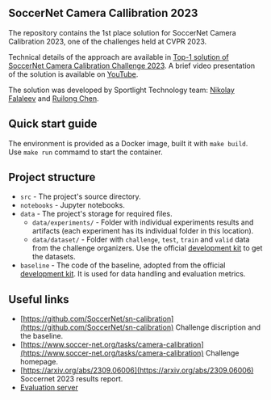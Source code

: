 ## SoccerNet Camera Callibration 2023

The repository contains the 1st place solution for SoccerNet Camera Calibration 2023, one of the challenges held at CVPR 2023.

Technical details of the approach are available in [Top-1 solution of SoccerNet Camera Calibration Challenge 2023](https://nikolasent.github.io/deeplearning/computervision/2023/06/20/SoccerNet-Camera-Calibration-2023.html). A brief video presentation of the solution is available on [YouTube](https://www.youtube.com/watch?v=bP72jfyecrw).

The solution was developed by Sportlight Technology team: [Nikolay Falaleev](https://github.com/NikolasEnt) and [Ruilong Chen](https://github.com/ruilongml).


## Quick start guide

The environment is provided as a Docker image, built it with `make build`. Use `make run` commamd to start the container.


## Project structure

* `src` - The project's source directory.
* `notebooks` - Jupyter notebooks.
* `data` - The project's storage for required files.
  * `data/experiments/` - Folder with individual experiments results and artifacts (each experiment has its individual folder in this location).
  * `data/dataset/` - Folder with `challenge`, `test`, `train` and `valid` data from the challenge organizers. Use the official [development kit](https://github.com/SoccerNet/sn-calibration) to get the datasets.
* `baseline` - The code of the baseline, adopted from the official [development kit](https://github.com/SoccerNet/sn-calibration). It is used for data handling and evaluation metrics.

## Useful links

* [https://github.com/SoccerNet/sn-calibration](https://github.com/SoccerNet/sn-calibration) Challenge discription and the baseline.
* [https://www.soccer-net.org/tasks/camera-calibration](https://www.soccer-net.org/tasks/camera-calibration) Challenge homepage.
* [https://arxiv.org/abs/2309.06006](https://arxiv.org/abs/2309.06006) Soccernet 2023 results report.
* [Evaluation server](https://eval.ai/web/challenges/challenge-page/1946/overview)